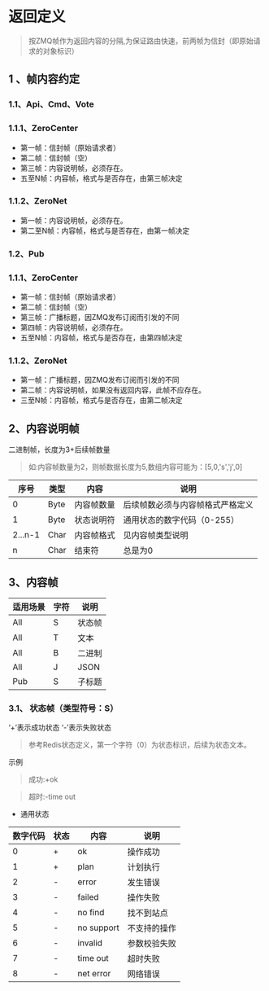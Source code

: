 # 返回定义
> 按ZMQ帧作为返回内容的分隔,为保证路由快速，前两帧为信封（即原始请求的对象标识）

## 1 、帧内容约定
### 1.1、Api、Cmd、Vote
### 1.1.1、ZeroCenter
- 第一帧：信封帧（原始请求者）
- 第二帧：信封帧（空）
- 第三帧：内容说明帧，必须存在。
- 五至N帧：内容帧，格式与是否存在，由第三帧决定

### 1.1.2、ZeroNet
- 第一帧：内容说明帧，必须存在。
- 第二至N帧：内容帧，格式与是否存在，由第一帧决定

### 1.2、Pub

### 1.1.1、ZeroCenter
- 第一帧：信封帧（原始请求者）
- 第二帧：信封帧（空）
- 第三帧：广播标题，因ZMQ发布订阅而引发的不同
- 第四帧：内容说明帧，必须存在。
- 五至N帧：内容帧，格式与是否存在，由第四帧决定

### 1.1.2、ZeroNet
- 第一帧：广播标题，因ZMQ发布订阅而引发的不同
- 第二帧：内容说明帧，如果没有返回内容，此帧不应存在。
- 三至N帧：内容帧，格式与是否存在，由第二帧决定


## 2、内容说明帧
二进制帧，长度为3+后续帧数量
> 如:内容帧数量为2，则帧数据长度为5,数组内容可能为：[5,0,'s','j',0]

序号|类型|内容|说明
--|--|--|--
0|Byte|内容帧数量|后续帧数必须与内容帧格式严格定义
1|Byte|状态说明符|通用状态的数字代码（0-255）
2...n-1|Char|内容帧格式|见内容帧类型说明
n|Char|结束符|总是为0

## 3、内容帧

适用场景|字符|说明
--|--|--
All|S|状态帧
All|T|文本
All|B|二进制
All|J|JSON
Pub|S|子标题

### 3.1、 状态帧（类型符号：S）
‘+’表示成功状态
‘-’表示失败状态
> 参考Redis状态定义，第一个字符（0）为状态标识，后续为状态文本。

示例

> 成功:+ok

> 超时:-time out

- 通用状态

数字代码|状态|内容|说明
--|--|--|--
0|+|ok|操作成功
1|+|plan|计划执行
2|-|error|发生错误
3|-|failed|操作失败
4|-|no find|找不到站点
5|-|no support|不支持的操作
6|-|invalid|参数校验失败
7|-|time out|超时失败
8|-|net error|网络错误
